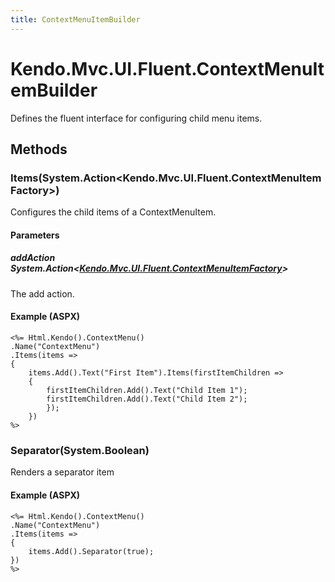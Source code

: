 ```yaml
---
title: ContextMenuItemBuilder
---
```


# Kendo.Mvc.UI.Fluent.ContextMenuItemBuilder
Defines the fluent interface for configuring child menu items.




## Methods


### Items(System.Action\<Kendo.Mvc.UI.Fluent.ContextMenuItemFactory\>)
Configures the child items of a ContextMenuItem.


#### Parameters

##### addAction System.Action<[Kendo.Mvc.UI.Fluent.ContextMenuItemFactory](/api/aspnet-mvc/Kendo.Mvc.UI.Fluent/ContextMenuItemFactory)>
The add action.




#### Example (ASPX)
    <%= Html.Kendo().ContextMenu()
    .Name("ContextMenu")
    .Items(items =>
    {
        items.Add().Text("First Item").Items(firstItemChildren =>
        {
            firstItemChildren.Add().Text("Child Item 1");
            firstItemChildren.Add().Text("Child Item 2");
            });
        })
    %>


### Separator(System.Boolean)
Renders a separator item




#### Example (ASPX)
    <%= Html.Kendo().ContextMenu()
    .Name("ContextMenu")
    .Items(items =>
    {
        items.Add().Separator(true);
    })
    %>



